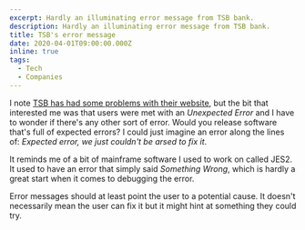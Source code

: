 ```yaml
---
excerpt: Hardly an illuminating error message from TSB bank.
description: Hardly an illuminating error message from TSB bank.
title: TSB's error message
date: 2020-04-01T09:00:00.000Z
inline: true
tags:
  - Tech
  - Companies
---
```

I note [TSB has had some problems with their website](https://www.bbc.co.uk/news/technology-52121990), but the bit that interested me was that users were met with an *Unexpected Error* and I have to wonder if there's any other sort of error. Would you release software that's full of expected errors? I could just imagine an error along the lines of: *Expected error, we just couldn't be arsed to fix it*.

It reminds me of a bit of mainframe software I used to work on called JES2. It used to have an error that simply said *Something Wrong*, which is hardly a great start when it comes to debugging the error.

Error messages should at least point the user to a potential cause. It doesn't necessarily mean the user can fix it but it might hint at something they could try.

